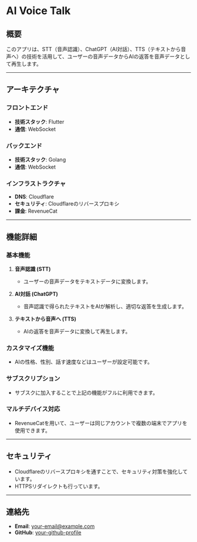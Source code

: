 # AI Voice Talk

## 概要

このアプリは、STT（音声認識）、ChatGPT（AI対話）、TTS（テキストから音声へ）の技術を活用して、ユーザーの音声データからAIの返答を音声データとして再生します。

---

## アーキテクチャ

### フロントエンド

- **技術スタック**: Flutter
- **通信**: WebSocket

### バックエンド

- **技術スタック**: Golang
- **通信**: WebSocket

### インフラストラクチャ

- **DNS**: Cloudflare
- **セキュリティ**: Cloudflareのリバースプロキシ
- **課金**: RevenueCat

---

## 機能詳細

### 基本機能

1. **音声認識 (STT)**
    - ユーザーの音声データをテキストデータに変換します。

2. **AI対話 (ChatGPT)**
    - 音声認識で得られたテキストをAIが解析し、適切な返答を生成します。

3. **テキストから音声へ (TTS)**
    - AIの返答を音声データに変換して再生します。

### カスタマイズ機能

- AIの性格、性別、話す速度などはユーザーが設定可能です。

### サブスクリプション

- サブスクに加入することで上記の機能がフルに利用できます。

### マルチデバイス対応

- RevenueCatを用いて、ユーザーは同じアカウントで複数の端末でアプリを使用できます。

---

## セキュリティ

- Cloudflareのリバースプロキシを通すことで、セキュリティ対策を強化しています。
- HTTPSリダイレクトも行っています。

---

## 連絡先

- **Email**: [your-email@example.com](mailto:your-email@example.com)
- **GitHub**: [your-github-profile](https://github.com/your-github-profile)

